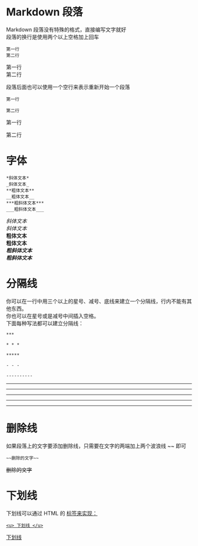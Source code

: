 # Markdown 段落
Markdown 段落没有特殊的格式，直接编写文字就好  
段落的换行是使用两个以上空格加上回车
```
第一行  
第二行
```
第一行  
第二行

段落后面也可以使用一个空行来表示重新开始一个段落
```
第一行

第二行
```
第一行

第二行

# 字体
```
*斜体文本*
_斜体文本_
**粗体文本**
__粗体文本__
***粗斜体文本***
___粗斜体文本___
```
*斜体文本*  
_斜体文本_  
**粗体文本**  
__粗体文本__  
***粗斜体文本***  
___粗斜体文本___

# 分隔线
你可以在一行中用三个以上的星号、减号、底线来建立一个分隔线，行内不能有其他东西。  
你也可以在星号或是减号中间插入空格。  
下面每种写法都可以建立分隔线：
```
***

* * *

*****

- - -

----------
```
***

* * *

*****

- - -

----------

# 删除线
如果段落上的文字要添加删除线，只需要在文字的两端加上两个波浪线 ~~ 即可
```
~~删除的文字~~
```
~~删除的文字~~

# 下划线
下划线可以通过 HTML 的 <u> 标签来实现：
```
<u> 下划线 </u>
```
<u> 下划线 </u>


